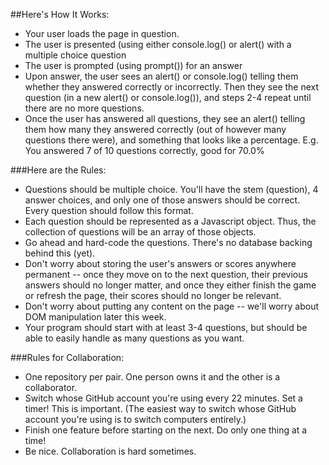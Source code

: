 ##Here's How It Works:

* Your user loads the page in question.
* The user is presented (using either console.log() or alert() with a multiple choice question
* The user is prompted (using prompt()) for an answer
* Upon answer, the user sees an alert() or console.log() telling them whether they answered correctly or incorrectly. Then they see the next question (in a new alert() or console.log()), and steps 2-4 repeat until there are no more questions.
* Once the user has answered all questions, they see an alert() telling them how many they answered correctly (out of however many questions there were), and something that looks like a percentage. E.g. You answered 7 of 10 questions correctly, good for 70.0%

###Here are the Rules:
* Questions should be multiple choice. You'll have the stem (question), 4 answer choices, and only one of those answers should be correct. Every question should follow this format.
* Each question should be represented as a Javascript object. Thus, the collection of questions will be an array of those objects.
* Go ahead and hard-code the questions. There's no database backing behind this (yet).
* Don't worry about storing the user's answers or scores anywhere permanent -- once they move on to the next question, their previous answers should no longer matter, and once they either finish the game or refresh the page, their scores should no longer be relevant.
* Don't worry about putting any content on the page -- we'll worry about DOM manipulation later this week.
* Your program should start with at least 3-4 questions, but should be able to easily handle as many questions as you want.

###Rules for Collaboration:
* One repository per pair. One person owns it and the other is a collaborator.
* Switch whose GitHub account you're using every 22 minutes. Set a timer! This is important. (The easiest way to switch whose GitHub account you're using is to switch computers entirely.)
* Finish one feature before starting on the next. Do only one thing at a time!
* Be nice. Collaboration is hard sometimes.